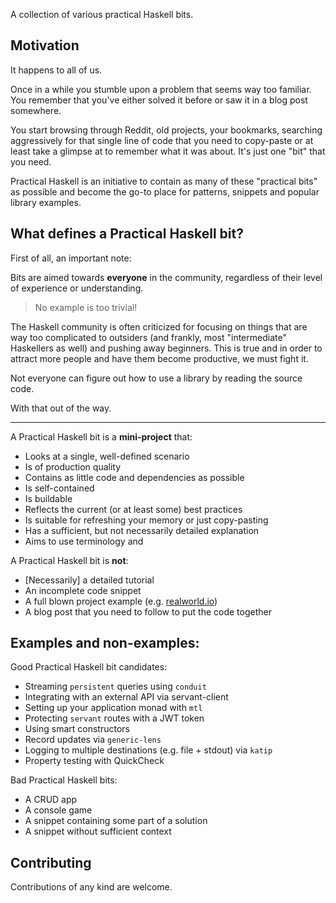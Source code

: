 A collection of various practical Haskell bits.

## Motivation

It happens to all of us.

Once in a while you stumble upon a problem that seems way too familiar. You remember that you've either solved it before or saw it in a blog post somewhere.

You start browsing through Reddit, old projects, your bookmarks, searching aggressively for that single line of code that you need to copy-paste or at least take a glimpse at to remember what it was about. It's just one "bit" that you need.

Practical Haskell is an initiative to contain as many of these "practical bits" as possible and become the go-to place for patterns, snippets and popular library examples.

## What defines a Practical Haskell bit?

First of all, an important note:

Bits are aimed towards **everyone** in the community, regardless of their level of experience or understanding.

> No example is too trivial!

The Haskell community is often criticized for focusing on things that are way too complicated to outsiders (and frankly, most "intermediate" Haskellers as well) and pushing away beginners. This is true and in order to attract more people and have them become productive, we must fight it.

Not everyone can figure out how to use a library by reading the source code.

With that out of the way.

---

A Practical Haskell bit is a **mini-project** that:

* Looks at a single, well-defined scenario
* Is of production quality
* Contains as little code and dependencies as possible
* Is self-contained
* Is buildable
* Reflects the current (or at least some) best practices
* Is suitable for refreshing your memory or just copy-pasting
* Has a sufficient, but not necessarily detailed explanation
* Aims to use terminology and 

A Practical Haskell bit is **not**:

* [Necessarily] a detailed tutorial
* An incomplete code snippet
* A full blown project example (e.g. [realworld.io](realworld.io))
* A blog post that you need to follow to put the code together

## Examples and non-examples:

Good Practical Haskell bit candidates:

* Streaming `persistent` queries using `conduit`
* Integrating with an external API via servant-client
* Setting up your application monad with `mtl`
* Protecting `servant` routes with a JWT token
* Using smart constructors
* Record updates via `generic-lens`
* Logging to multiple destinations (e.g. file + stdout) via `katip`
* Property testing with QuickCheck

Bad Practical Haskell bits:

* A CRUD app
* A console game
* A snippet containing some part of a solution
* A snippet without sufficient context

## Contributing

Contributions of any kind are welcome.
